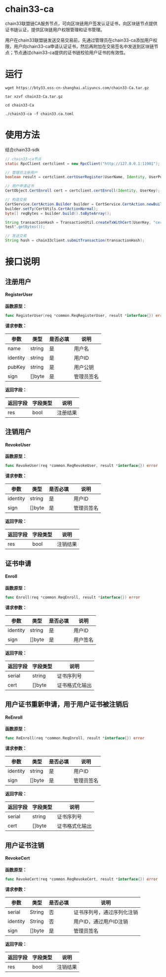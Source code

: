 # chain33-ca

chain33联盟链CA服务节点，可向区块链用户签发认证证书，向区块链节点提供证书链认证，提供区块链用户权限管理和证书管理。 

用户在chain33联盟链发送交易交易前，先通过管理员在chain33-ca添加用户权限，用户向chain33-ca申请认证证书，然后再附加在交易签名中发送到区块链节点；节点通过chain33-ca提供的证书链校验用户证书的有效性。

# 运行
``` shell
wget https://bty33.oss-cn-shanghai.aliyuncs.com/chain33-Ca.tar.gz

tar xzvf chain33-Ca.tar.gz

cd chain33-Ca

./chain33-ca -f chain33.ca.toml
```

# 使用方法
结合chain33-sdk

```java
// chain33-ca节点
static RpcClient certclient = new RpcClient("http://127.0.0.1:11901");

// 管理员注册用户
boolean result = certclient.certUserRegister(UserName, Identity, UserPub, AdminKey);

// 用户申请证书
CertObject.CertEnroll cert = certclient.certEnroll(Identity, UserKey);

// 构造交易
CertService.CertAction.Builder builder = CertService.CertAction.newBuilder();
builder.setTy(CertUtils.CertActionNormal);
byte[] reqBytes = builder.build().toByteArray();

String transactionHash = TransactionUtil.createTxWithCert(UserKey, "cert", reqBytes, SignType.SM2, cert.getCert(), "ca 
test".getBytes());

// 发送交易
String hash = chain33client.submitTransaction(transactionHash);
```

# 接口说明

## 注册用户
#### RegisterUser

**函数原型：**

```go
func RegisterUser(req *common.ReqRegisterUser, result *interface{}) error
```

**请求参数：**

|参数|类型|是否必填|说明|
|----|----|----|----|
|name|string|是|用户名|
|identity|string|是|用户ID|
|pubKey|string|是|用户公钥|
|sign|[]byte|是|管理员签名|

**返回字段：**

|返回字段|字段类型|说明|
|----|----|----|
|res|bool|注册结果|

## 注销用户
#### RevokeUser

**函数原型：**

```go
func RevokeUser(req *common.ReqRevokeUser, result *interface{}) error
```

**请求参数：**

|参数|类型|是否必填|说明|
|----|----|----|----|
|identity|string|是|用户ID|
|sign|[]byte|是|管理员签名|

**返回字段：**

|返回字段|字段类型|说明|
|----|----|----|
|res|bool|注销结果|

## 证书申请
#### Enroll

**函数原型：**

```go
func Enroll(req *common.ReqEnroll, result *interface{}) error
```

**请求参数：**

|参数|类型|是否必填|说明|
|----|----|----|----|
|identity|string|是|用户ID|
|sign|[]byte|是|用户签名|

**返回字段：**

|返回字段|字段类型|说明|
|----|----|----|
|serial|string|证书序列号|
|cert|[]byte|证书格式化输出|


## 用户证书重新申请，用于用户证书被注销后
#### ReEnroll

**函数原型：**

```go
func ReEnroll(req *common.ReqEnroll, result *interface{}) error
```
**请求参数：**

|参数|类型|是否必填|说明|
|----|----|----|----|
|identity|string|是|用户ID|
|sign|[]byte|是|管理员签名|

**返回字段：**

|返回字段|字段类型|说明|
|----|----|----|
|serial|string|证书序列号|
|cert|[]byte|证书格式化输出|


## 用户证书注销
#### RevokeCert

**函数原型：**

```go
func RevokeCert(req *common.ReqRevokeCert, result *interface{}) error
```

**请求参数：**

|参数|类型|是否必填|说明|
|----|----|----|----|
|serial|String|否|证书序列号，通过序列化注销|
|identity|String|否|用户ID，通过用户ID注销|
|sign|[]byte|是|管理员签名|

**返回字段：**

|返回字段|字段类型|说明|
|----|----|----|
|res|bool|注销结果|
